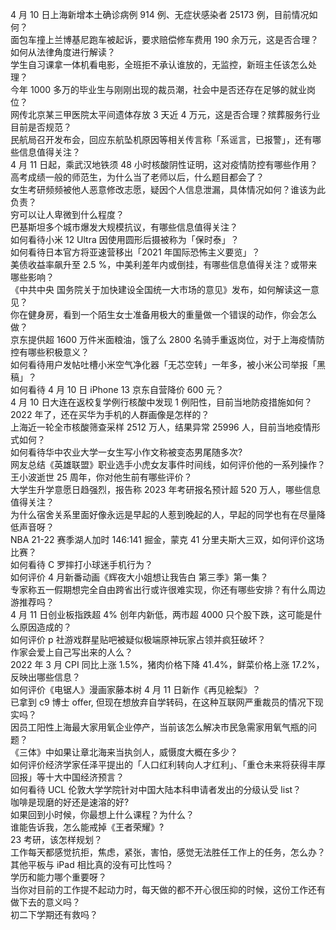 4 月 10 日上海新增本土确诊病例 914 例、无症状感染者 25173 例，目前情况如何？  
面包车撞上兰博基尼跑车被起诉，要求赔偿修车费用 190 余万元，这是否合理？如何从法律角度进行解读？  
学生自习课拿一体机看电影，全班拒不承认谁放的，无监控，新班主任该怎么处理？  
今年 1000 多万的毕业生与刚刚出现的裁员潮，社会中是否还存在足够的就业岗位？  
网传北京某三甲医院太平间遗体存放 3 天近 4 万元，这是否合理？殡葬服务行业目前是否规范？  
民航局召开发布会，回应东航坠机原因等相关传言称「系谣言，已报警」，还有哪些信息值得关注？  
4 月 11 日起，乘武汉地铁须 48 小时核酸阴性证明，这对疫情防控有哪些作用？  
高考成绩一般的师范生，为什么当了老师以后，什么题目都会了？  
女生考研频频被他人恶意修改志愿，疑因个人信息泄漏，具体情况如何？谁该为此负责？  
穷可以让人卑微到什么程度？  
巴基斯坦多个城市爆发大规模抗议，有哪些信息值得关注？  
如何看待小米 12 Ultra 因使用圆形后摄被称为「保时泰」？  
如何看待日本官方将亚速营移出「2021 年国际恐怖主义要览」？  
美债收益率飙升至 2.5 %，中美利差年内或倒挂，有哪些信息值得关注？或带来哪些影响？  
《中共中央 国务院关于加快建设全国统一大市场的意见》发布，如何解读这一意见？  
你在健身房，看到一个陌生女士准备用极大的重量做一个错误的动作，你会怎么做？  
京东提供超 1600 万件米面粮油，饿了么 2800 名骑手重返岗位，对于上海疫情防控有哪些积极意义？  
如何看待用户发帖吐槽小米空气净化器「无芯空转」一年多，被小米公司举报「黑稿」？  
如何看待 4 月 10 日 iPhone 13 京东自营降价 600 元？  
4 月 10 日大连在返校复学例行核酸中发现 1 例阳性，目前当地防疫措施如何？  
2022 年了，还在买华为手机的人群画像是怎样的？  
上海近一轮全市核酸筛查采样 2512 万人，结果异常 25996 人，目前当地疫情形式如何？  
如何看待华中农业大学一女生写小作文称被变态男尾随多次?  
网友总结《英雄联盟》职业选手小虎女友事件时间线，如何评价他的一系列操作？  
王小波逝世 25 周年，你对他生前有哪些评价？  
大学生升学意愿日趋强烈，报告称 2023 年考研报名预计超 520 万人，哪些信息值得关注？  
为什么宿舍关系里面好像永远是早起的人惹到晚起的人，早起的同学也有在尽量降低声音呀？  
NBA 21-22 赛季湖人加时 146:141 掘金，蒙克 41 分里夫斯大三双，如何评价这场比赛？  
如何看待 C 罗摔打小球迷手机行为？  
如何评价 4 月新番动画《辉夜大小姐想让我告白 第三季》第一集？  
专家称五一假期想完全自由跨省出行或许很难实现，你还有哪些安排？有什么周边游推荐吗？  
4 月 11 日创业板指跌超 4% 创年内新低，两市超 4000 只个股下跌，这可能是什么原因造成的？  
如何评价 p 社游戏群星贴吧被疑似极端原神玩家占领并疯狂破坏？  
作家会爱上自己写出来的人么？  
2022 年 3 月 CPI 同比上涨 1.5%，猪肉价格下降 41.4%，鲜菜价格上涨 17.2%，反映出哪些信息？  
如何评价《电锯人》漫画家藤本树 4 月 11 日新作《再见絵梨》？  
已拿到 c9 博士 offer, 但现在想放弃自学转码，在这种互联网严重裁员的情况下现实吗？  
因员工阳性上海最大家用氧企业停产，当前该怎么解决市民急需家用氧气瓶的问题？  
《三体》中如果让章北海来当执剑人，威慑度大概在多少？  
如何评价经济学家任泽平提出的「人口红利转向人才红利」、「重仓未来将获得丰厚回报」等十大中国经济预言？  
如何看待 UCL 伦敦大学学院针对中国大陆本科申请者发出的分级认受 list？  
咖啡是现磨的好还是速溶的好?  
如果回到小时候，你最想上什么课程？为什么？  
谁能告诉我，怎么能戒掉《王者荣耀》?  
23 考研，该怎样规划？  
工作每天都感觉抗拒，焦虑，紧张，害怕，感觉无法胜任工作上的任务，怎么办？  
其他平板与 iPad 相比真的没有可比性吗？  
学历和能力哪个重要呀？  
当你对目前的工作提不起动力时，每天做的都不开心很压抑的时候，这份工作还有做下去的意义吗？  
初二下学期还有救吗？  
